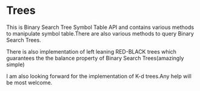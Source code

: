 Trees
=====
This is Binary Search Tree Symbol Table API and contains various methods to manipulate symbol table.There are also various methods to query Binary Search Trees.

There is also implementation of left leaning RED-BLACK trees which guarantees the the balance property of Binary Search Trees(amazingly simple)

I am also looking forward for the implementation of K-d trees.Any help will be most welcome.
